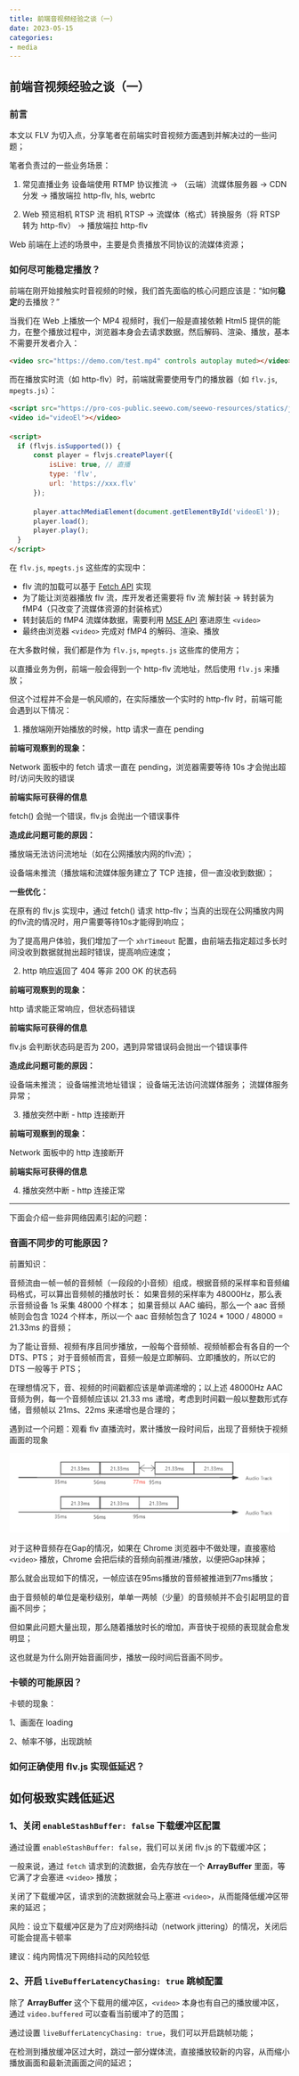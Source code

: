 ```yaml
---
title: 前端音视频经验之谈（一）
date: 2023-05-15
categories:
- media
---
```


## 前端音视频经验之谈（一）

### 前言

本文以 FLV 为切入点，分享笔者在前端实时音视频方面遇到并解决过的一些问题；

笔者负责过的一些业务场景：

1. 常见直播业务
设备端使用 RTMP 协议推流 -> （云端）流媒体服务器 -> CDN 分发 -> 播放端拉 http-flv, hls, webrtc

2. Web 预览相机 RTSP 流
相机 RTSP -> 流媒体（格式）转换服务（将 RTSP 转为 http-flv） -> 播放端拉 http-flv

Web 前端在上述的场景中，主要是负责播放不同协议的流媒体资源；

### 如何尽可能稳定播放？

前端在刚开始接触实时音视频的时候，我们首先面临的核心问题应该是：“如何**稳定**的去播放？”

当我们在 Web 上播放一个 MP4 视频时，我们一般是直接依赖 Html5 提供的能力，在整个播放过程中，浏览器本身会去请求数据，然后解码、渲染、播放，基本不需要开发者介入：

```html
<video src="https://demo.com/test.mp4" controls autoplay muted></video>
```

而在播放实时流（如 http-flv）时，前端就需要使用专门的播放器（如 `flv.js`, `mpegts.js`）：

```html
<script src="https://pro-cos-public.seewo.com/seewo-resources/statics/js/flvjs/1.7.12-rc.2/flv.min.js"></script>
<video id="videoEl"></video>

<script>
  if (flvjs.isSupported()) {
      const player = flvjs.createPlayer({
          isLive: true, // 直播
          type: 'flv',
          url: 'https://xxx.flv'
      });

      player.attachMediaElement(document.getElementById('videoEl'));
      player.load();
      player.play();
  }
</script>
```

在 `flv.js`, `mpegts.js` 这些库的实现中：

- flv 流的加载可以基于 [Fetch API](https://developer.mozilla.org/zh-CN/docs/Web/API/fetch) 实现
- 为了能让浏览器播放 flv 流，库开发者还需要将 flv 流 解封装 -> 转封装为 fMP4（只改变了流媒体资源的封装格式）
- 转封装后的 fMP4 流媒体数据，需要利用 [MSE API](https://developer.mozilla.org/zh-CN/docs/Web/API/Media_Source_Extensions_API) 塞进原生 `<video>`
- 最终由浏览器 `<video>` 完成对 fMP4 的解码、渲染、播放

在大多数时候，我们都是作为 `flv.js`, `mpegts.js` 这些库的使用方；

以直播业务为例，前端一般会得到一个 http-flv 流地址，然后使用 `flv.js` 来播放；

但这个过程并不会是一帆风顺的，在实际播放一个实时的 http-flv 时，前端可能会遇到以下情况：

1. 播放端刚开始播放的时候，http 请求一直在 pending

**前端可观察到的现象：**

Network 面板中的 fetch 请求一直在 pending，浏览器需要等待 10s 才会抛出超时/访问失败的错误

**前端实际可获得的信息**

fetch() 会抛一个错误，flv.js 会抛出一个错误事件

**造成此问题可能的原因：**

播放端无法访问流地址（如在公网播放内网的flv流）；

设备端未推流（播放端和流媒体服务建立了 TCP 连接，但一直没收到数据）；

**一些优化：**

在原有的 flv.js 实现中，通过 fetch() 请求 http-flv；当真的出现在公网播放内网的flv流的情况时，用户需要等待10s才能得到响应；

为了提高用户体验，我们增加了一个 `xhrTimeout` 配置，由前端去指定超过多长时间没收到数据就抛出超时错误，提高响应速度；

2. http 响应返回了 404 等非 200 OK 的状态码

**前端可观察到的现象：**

http 请求能正常响应，但状态码错误

**前端实际可获得的信息**

flv.js 会判断状态码是否为 200，遇到异常错误码会抛出一个错误事件

**造成此问题可能的原因：**

设备端未推流；
设备端推流地址错误；
设备端无法访问流媒体服务；
流媒体服务异常；

3. 播放突然中断 - http 连接断开

**前端可观察到的现象：**

Network 面板中的 http 连接断开

**前端实际可获得的信息**



4. 播放突然中断 - http 连接正常



<!-- | 现象 | 播放端可能导致问题的原因 |
| --- | --- |
| http 请求一直在 pending | 播放端无法访问流地址（如在公网播放内网的flv流）；<br>设备端未推流（播放端和流媒体服务建立了 TCP 连接，但一直没收到数据） |
| http 响应返回了 404 等非 200 OK 的状态码 | 设备端未推流；<br>设备端推流地址错误；<br>设备端无法访问流媒体服务；<br>流媒体服务异常； |
| 播放突然中断 | 播放端网络中断；<br>播放端网络发生了切换（wifi <-> 4G）；<br>流异常，浏览器无法兼容，解码失败； | -->


---

下面会介绍一些非网络因素引起的问题：

### 音画不同步的可能原因？


前置知识：

音频流由一帧一帧的音频帧（一段段的小音频）组成，根据音频的采样率和音频编码格式，可以算出音频帧的播放时长：
如果音频的采样率为 48000Hz，那么表示音频设备 1s 采集 48000 个样本；
如果音频以 AAC 编码，那么一个 aac 音频帧则会包含 1024 个样本，所以一个 aac 音频帧包含了 1024 * 1000 / 48000 = 21.33ms 的音频；

为了能让音频、视频有序且同步播放，一般每个音频帧、视频帧都会有各自的一个 DTS、PTS；
对于音频帧而言，音频一般是立即解码、立即播放的，所以它的 DTS 一般等于 PTS；

在理想情况下，音、视频的时间戳都应该是单调递增的；以上述 48000Hz AAC 音频为例，每一个音频帧应该以 21.33 ms 递增，考虑到时间戳一般以整数形式存储，音频帧以 21ms、22ms 来递增也是合理的；


遇到过一个问题：观看 flv 直播流时，累计播放一段时间后，出现了音频快于视频画面的现象

![](../../images/audio_gap.png)

对于这种音频存在Gap的情况，如果在 Chrome 浏览器中不做处理，直接塞给 `<video>` 播放，Chrome 会把后续的音频向前推进/播放，以便把Gap抹掉；

那么就会出现如下的情况，一帧应该在95ms播放的音频被推进到77ms播放；

由于音频帧的单位是毫秒级别，单单一两帧（少量）的音频帧并不会引起明显的音画不同步；

但如果此问题大量出现，那么随着播放时长的增加，声音快于视频的表现就会愈发明显；

这也就是为什么刚开始音画同步，播放一段时间后音画不同步。

### 卡顿的可能原因？

卡顿的现象：

1、画面在 loading

2、帧率不够，出现跳帧


### 如何正确使用 flv.js 实现低延迟？

## 如何极致实践低延迟

### 1、关闭 `enableStashBuffer: false` 下载缓冲区配置

通过设置 `enableStashBuffer: false`，我们可以关闭 flv.js 的下载缓冲区；

一般来说，通过 `fetch` 请求到的流数据，会先存放在一个 **ArrayBuffer** 里面，等它满了才会塞进 `<video>` 播放；

关闭了下载缓冲区，请求到的流数据就会马上塞进 `<video>`，从而能降低缓冲区带来的延迟；

风险：设立下载缓冲区是为了应对网络抖动（network jittering）的情况，关闭后可能会提高卡顿率

建议：纯内网情况下网络抖动的风险较低

### 2、开启 `liveBufferLatencyChasing: true` 跳帧配置

除了 **ArrayBuffer** 这个下载用的缓冲区，`<video>` 本身也有自己的播放缓冲区，通过 `video.buffered` 可以查看当前缓冲了的范围；

通过设置 `liveBufferLatencyChasing: true`，我们可以开启跳帧功能；

在检测到播放缓冲区过大时，跳过一部分媒体流，直接播放较新的内容，从而缩小播放画面和最新流画面之间的延迟；
